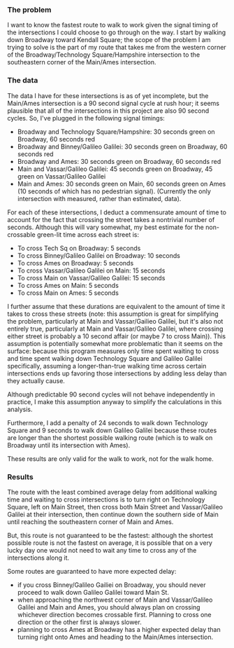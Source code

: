 ### The problem

I want to know the fastest route to walk to work given the signal timing of the intersections I could choose to go through on the way.  I start by walking down Broadway toward Kendall Square; the scope of the problem I am trying to solve is the part of my route that takes me from the western corner of the Broadway/Technology Square/Hampshire intersection to the southeastern corner of the Main/Ames intersection.

### The data

The data I have for these intersections is as of yet incomplete, but the Main/Ames intersection is a 90 second signal cycle at rush hour; it seems plausible that all of the intersections in this project are also 90 second cycles.  So, I've plugged in the following signal timings:
- Broadway and Technology Square/Hampshire: 30 seconds green on Broadway, 60 seconds red
- Broadway and Binney/Galileo Galilei: 30 seconds green on Broadway, 60 seconds red
- Broadway and Ames: 30 seconds green on Broadway, 60 seconds red
- Main and Vassar/Galileo Galilei: 45 seconds green on Broadway, 45 green on Vassar/Galileo Galilei
- Main and Ames: 30 seconds green on Main, 60 seconds green on Ames (10 seconds of which has no pedestrian signal).  (Currently the only intersection with measured, rather than estimated, data).

For each of these intersections, I deduct a commensurate amount of time to account for the fact that crossing the street takes a nontrivial number of seconds.  Although this will vary somewhat, my best estimate for the non-crossable green-lit time across each street is:
- To cross Tech Sq on Broadway: 5 seconds
- To cross Binney/Galileo Galilei on Broadway: 10 seconds
- To cross Ames on Broadway: 5 seconds
- To cross Vassar/Galileo Galilei on Main: 15 seconds
- To cross Main on Vassar/Galileo Galilei: 15 seconds
- To cross Ames on Main: 5 seconds
- To cross Main on Ames: 5 seconds

I further assume that these durations are equivalent to the amount of time it takes to cross these streets (note: this assumption is great for simplifying the problem, particularly at Main and Vassar/Gailieo Galilei, but it's also not entirely true, particularly at Main and Vassar/Galileo Galilei, where crossing either street is probably a 10 second affair (or maybe 7 to cross Main)).  This assumption is potentially somewhat more problematic than it seems on the surface: because this program measures only time spent waiting to cross and time spent walking down Technology Square and Galileo Galilei specifically, assuming a longer-than-true walking time across certain intersections ends up favoring those intersections by adding less delay than they actually cause.

Although predictable 90 second cycles will not behave independently in practice, I make this assumption anyway to simplify the calculations in this analysis.

Furthermore, I add a penalty of 24 seconds to walk down Technology Square and 9 seconds to walk down Galileo Galilei because these routes are longer than the shortest possible walking route (which is to walk on Broadway until its intersection with Ames).  

These results are only valid for the walk to work, not for the walk home.

### Results

The route with the least combined average delay from additional walking time and waiting to cross intersections is to turn right on Technology Square, left on Main Street, then cross both Main Street and Vassar/Galileo Galilei at their intersection, then continue down the southern side of Main until reaching the southeastern corner of Main and Ames.

But, this route is not guaranteed to be the fastest: although the shortest possible route is not the fastest on average, it is possible that on a very lucky day one would not need to wait any time to cross any of the intersections along it.

Some routes are guaranteed to have more expected delay:
- if you cross Binney/Galileo Gailiei on Broadway, you should never proceed to walk down Galileo Galilei toward Main St.
- when approaching the northwest corner of Main and Vassar/Galileo Galilei and Main and Ames, you should always plan on crossing whichever direction becomes crossable first.  Planning to cross one direction or the other first is always slower.
- planning to cross Ames at Broadway has a higher expected delay than turning right onto Ames and heading to the Main/Ames intersection.
